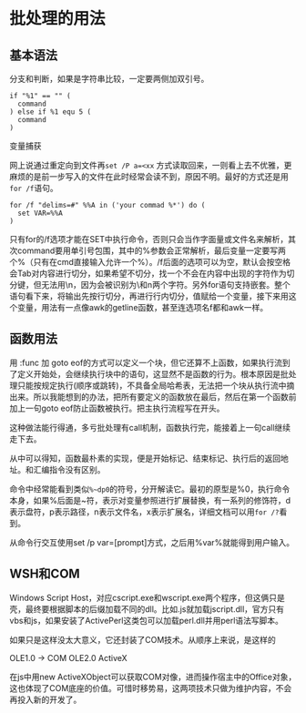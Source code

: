 # 批处理的用法

基本语法
--
分支和判断，如果是字符串比较，一定要两侧加双引号。

```
if "%1" == "" (
  command
) else if %1 equ 5 (
  command
)
```

变量捕获

网上说通过重定向到文件再`set /P a=<xx` 方式读取回来，一则看上去不优雅，更麻烦的是前一步写入的文件在此时经常会读不到，原因不明。最好的方式还是用`for /f`语句。

```
for /f "delims=#" %%A in ('your commad %*') do (
  set VAR=%%A
)
```

只有for的/f选项才能在SET中执行命令，否则只会当作字面量或文件名来解析，其次command要用单引号包围，其中的%参数会正常解析，最后变量一定要写两个%（只有在cmd直接输入允许一个%）。/f后面的选项可以为空，默认会按空格会Tab对内容进行切分，如果希望不切分，找一个不会在内容中出现的字符作为切分键，但无法用\n，因为会被识别为\和n两个字符。另外for语句支持嵌套。整个语句看下来，将输出先按行切分，再进行行内切分，值赋给一个变量，接下来用这个变量，用法有一点像awk的getline函数，甚至连选项名f都和awk一样。

函数用法
--
用 :func 加 goto eof的方式可以定义一个块，但它还算不上函数，如果执行流到了定义开始处，会继续执行块中的语句，这显然不是函数的行为。根本原因是批处理只能按规定执行(顺序或跳转)，不具备全局哈希表，无法把一个块从执行流中摘出来。所以我能想到的办法，把所有要定义的函数放在最后，然后在第一个函数前加上一句goto eof防止函数被执行。把主执行流程写在开头。

这种做法能行得通，多亏批处理有call机制，函数执行完，能接着上一句call继续走下去。

从中可以得知，函数最朴素的实现，便是开始标记、结束标记、执行后的返回地址。和汇编指令没有区别。

命令中经常能看到类似`%~dp0`的符号，分开解读它。最初的原型是%0，执行命令本身，如果%后面是~符，表示对变量参照进行扩展替换，有一系列的修饰符，d表示盘符，p表示路径，n表示文件名，x表示扩展名，详细文档可以用`for /?`看到。

从命令行交互使用set /p var=[prompt]方式，之后用%var%就能得到用户输入。

WSH和COM
--
Windows Script Host，对应cscript.exe和wscript.exe两个程序，但这俩只是壳，最终要根据脚本的后缀加载不同的dll。比如.js就加载jscript.dll，官方只有vbs和js，如果安装了ActivePerl这类包可以加载perl.dll并用perl语法写脚本。

如果只是这样没太大意义，它还封装了COM技术。从顺序上来说，是这样的

OLE1.0 -> COM OLE2.0 ActiveX

在js中用new ActiveXObject可以获取COM对像，进而操作宿主中的Office对象，这也体现了COM底座的价值。可惜时移势易，这两项技术只做为维护内容，不会再投入新的开发了。